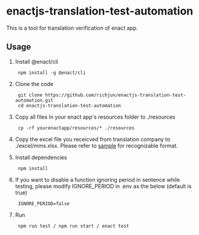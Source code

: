 # enactjs-translation-test-automation
This is a tool for translation verification of enact app.

## Usage
1. Install @enact/cli

        npm install -g @enact/cli

2. Clone the code

        git clone https://github.com/richjun/enactjs-translation-test-automation.git
        cd enactjs-translation-test-automation

3. Copy all files in your enact app's resources folder to ./resources

        cp -rf yourenactapp/resources/* ./resources

4. Copy the excel file you receicved from translation company to ./excel/mms.xlsx.
Please refer to [sample](https://github.com/richjun/enactjs-translation-test-automation/blob/master/excel/mms.xlsx) for recognizable format.


5. Install dependencies

        npm install

6. If you want to disable a function ignoring period in sentence while testing, please modify IGNORE_PERIOD in .env as the below (default is true)

        IGNORE_PERIOD=false

7. Run

        npm run test / npm run start / enact test
